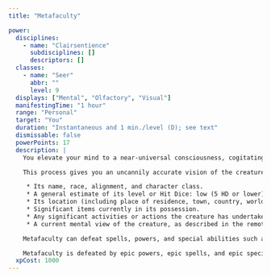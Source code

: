 ```yaml
---
title: "Metafaculty"

power:
  disciplines:
    - name: "Clairsentience"
      subdisciplines: []
      descriptors: []
  classes:
    - name: "Seer"
      abbr: ""
      level: 9
  displays: ["Mental", "Olfactory", "Visual"]
  manifestingTime: "1 hour"
  range: "Personal"
  target: "You"
  duration: "Instantaneous and 1 min./level (D); see text"
  dismissable: false
  powerPoints: 17
  description: |
    You elevate your mind to a near-universal consciousness, cogitating countless impressions and predictions involving any creature you have seen before, whether personally or by means of another power such as remote viewing.

    This process gives you an uncannily accurate vision of the creature's nature, activities, and whereabouts. When you manifest the power, you learn the following facts about the creature.

     * Its name, race, alignment, and character class.
     * A general estimate of its level or Hit Dice: low (5 HD or lower), medium (6 to 11 HD), high (12 to 20 HD), very high (21 HD to 40 HD), or deific (41 HD or higher).
     * Its location (including place of residence, town, country, world, and plane of existence).
     * Significant items currently in its possession.
     * Any significant activities or actions the creature has undertaken in the previous 8 hours, including details such as locales traveled through, the names or races of those the creature fought, spells it cast, items it acquired, and items it left behind (including the location of those items).
     * A current mental view of the creature, as described in the remote viewing power, which you can maintain for up to 1 minute per level.

    Metafaculty can defeat spells, powers, and special abilities such as screen or mind blank (or even a wish spell) that normally obscure clairsentience powers. You can attempt a caster level check (DC 6 + caster level of the creator of the obscuring effect) to defeat these sorts of otherwise impervious defenses.

    Metafaculty is defeated by epic powers, epic spells, and epic special abilities that obscure divinations and clairsentience powers.
  xpCost: 1000
---
```

